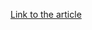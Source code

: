 [Link to the article](https://notes.netbytesec.com/2021/09/discovering-linux-elf-beacon-of-cobalt_18.html)
